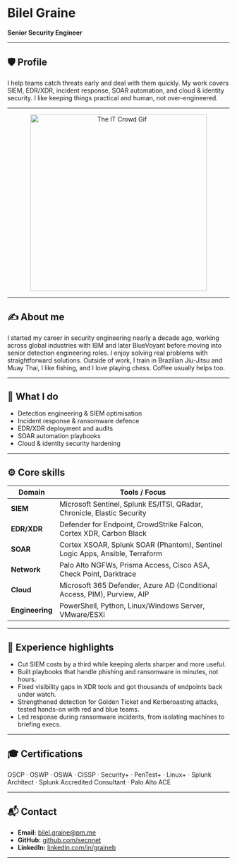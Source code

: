 # Bilel Graine
**Senior Security Engineer**

---

## 🛡️ Profile  
I help teams catch threats early and deal with them quickly. My work covers SIEM, EDR/XDR, incident response, SOAR automation, and cloud & identity security. I like keeping things practical and human, not over-engineered.

---

<div align="center">
  <img src="https://media.giphy.com/media/l0MYt5jPR6QX5pnqM/giphy.gif" width="400" alt="The IT Crowd Gif"/>
</div>

---

## ✍️ About me  
I started my career in security engineering nearly a decade ago, working across global industries with IBM and later BlueVoyant before moving into senior detection engineering roles. I enjoy solving real problems with straightforward solutions. Outside of work, I train in Brazilian Jiu-Jitsu and Muay Thai, I like fishing, and I love playing chess. Coffee usually helps too.

---

## 🔧 What I do  
- Detection engineering & SIEM optimisation  
- Incident response & ransomware defence  
- EDR/XDR deployment and audits  
- SOAR automation playbooks  
- Cloud & identity security hardening  

---

## ⚙️ Core skills  

| Domain         | Tools / Focus                                                                 |
|----------------|-------------------------------------------------------------------------------|
| **SIEM**       | Microsoft Sentinel, Splunk ES/ITSI, QRadar, Chronicle, Elastic Security       |
| **EDR/XDR**    | Defender for Endpoint, CrowdStrike Falcon, Cortex XDR, Carbon Black           |
| **SOAR**       | Cortex XSOAR, Splunk SOAR (Phantom), Sentinel Logic Apps, Ansible, Terraform  |
| **Network**    | Palo Alto NGFWs, Prisma Access, Cisco ASA, Check Point, Darktrace             |
| **Cloud**      | Microsoft 365 Defender, Azure AD (Conditional Access, PIM), Purview, AIP      |
| **Engineering**| PowerShell, Python, Linux/Windows Server, VMware/ESXi                         |

---

## 🚀 Experience highlights  
- Cut SIEM costs by a third while keeping alerts sharper and more useful.  
- Built playbooks that handle phishing and ransomware in minutes, not hours.  
- Fixed visibility gaps in XDR tools and got thousands of endpoints back under watch.  
- Strengthened detection for Golden Ticket and Kerberoasting attacks, tested hands-on with red and blue teams.  
- Led response during ransomware incidents, from isolating machines to briefing execs.  

---

## 🎓 Certifications  
OSCP · OSWP · OSWA · CISSP · Security+ · PenTest+ · Linux+ · Splunk Architect · Splunk Accredited Consultant · Palo Alto ACE  

---

## 📬 Contact  
- **Email:** bilel.graine@pm.me  
- **GitHub:** [github.com/secnnet](https://github.com/secnnet)  
- **LinkedIn:** [linkedin.com/in/graineb](https://linkedin.com/in/graineb)  

---
